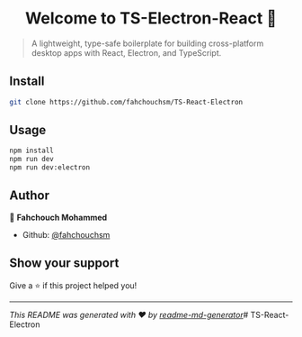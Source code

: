 <h1 align="center">Welcome to TS-Electron-React 👋</h1>
<p>
</p>

> A lightweight, type-safe boilerplate for building cross-platform desktop apps
> with React, Electron, and TypeScript.

## Install

```sh
git clone https://github.com/fahchouchsm/TS-React-Electron
```

## Usage

```sh
npm install
npm run dev
npm run dev:electron
```

## Author

👤 **Fahchouch Mohammed**

- Github: [@fahchouchsm](https://github.com/fahchouchsm)

## Show your support

Give a ⭐️ if this project helped you!

---

_This README was generated with ❤️ by
[readme-md-generator](https://github.com/kefranabg/readme-md-generator)_#
TS-React-Electron
